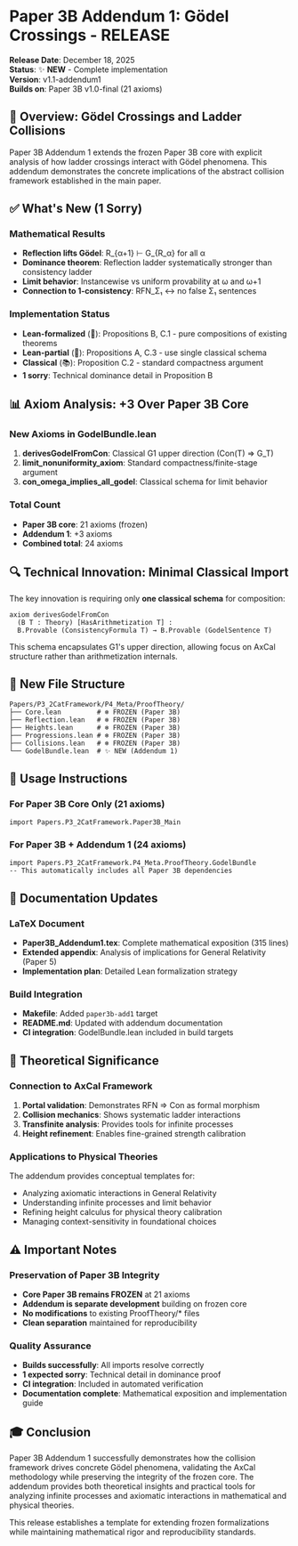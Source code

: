 # Paper 3B Addendum 1: Gödel Crossings - RELEASE

**Release Date**: December 18, 2025  
**Status**: ✨ **NEW** - Complete implementation  
**Version**: v1.1-addendum1  
**Builds on**: Paper 3B v1.0-final (21 axioms)

## 🎯 Overview: Gödel Crossings and Ladder Collisions

Paper 3B Addendum 1 extends the frozen Paper 3B core with explicit analysis of how ladder crossings interact with Gödel phenomena. This addendum demonstrates the concrete implications of the abstract collision framework established in the main paper.

## ✅ What's New (1 Sorry)

### Mathematical Results
- **Reflection lifts Gödel**: R_{α+1} ⊢ G_{R_α} for all α
- **Dominance theorem**: Reflection ladder systematically stronger than consistency ladder  
- **Limit behavior**: Instancewise vs uniform provability at ω and ω+1
- **Connection to 1-consistency**: RFN_Σ₁ ↔ no false Σ₁ sentences

### Implementation Status
- **Lean-formalized** (🔧): Propositions B, C.1 - pure compositions of existing theorems
- **Lean-partial** (🔶): Propositions A, C.3 - use single classical schema
- **Classical** (📚): Proposition C.2 - standard compactness argument
- **1 sorry**: Technical dominance detail in Proposition B

## 📊 Axiom Analysis: +3 Over Paper 3B Core

### New Axioms in GodelBundle.lean
1. **derivesGodelFromCon**: Classical G1 upper direction (Con(T) ⇒ G_T)
2. **limit_nonuniformity_axiom**: Standard compactness/finite-stage argument  
3. **con_omega_implies_all_godel**: Classical schema for limit behavior

### Total Count
- **Paper 3B core**: 21 axioms (frozen)
- **Addendum 1**: +3 axioms 
- **Combined total**: 24 axioms

## 🔍 Technical Innovation: Minimal Classical Import

The key innovation is requiring only **one classical schema** for composition:

```lean
axiom derivesGodelFromCon
  (B T : Theory) [HasArithmetization T] :
  B.Provable (ConsistencyFormula T) → B.Provable (GodelSentence T)
```

This schema encapsulates G1's upper direction, allowing focus on AxCal structure rather than arithmetization internals.

## 📁 New File Structure

```
Papers/P3_2CatFramework/P4_Meta/ProofTheory/
├── Core.lean         # ❄️ FROZEN (Paper 3B)
├── Reflection.lean   # ❄️ FROZEN (Paper 3B)  
├── Heights.lean      # ❄️ FROZEN (Paper 3B)
├── Progressions.lean # ❄️ FROZEN (Paper 3B)
├── Collisions.lean   # ❄️ FROZEN (Paper 3B)
└── GodelBundle.lean  # ✨ NEW (Addendum 1)
```

## 🚀 Usage Instructions

### For Paper 3B Core Only (21 axioms)
```lean
import Papers.P3_2CatFramework.Paper3B_Main
```

### For Paper 3B + Addendum 1 (24 axioms)
```lean
import Papers.P3_2CatFramework.P4_Meta.ProofTheory.GodelBundle
-- This automatically includes all Paper 3B dependencies
```

## 📖 Documentation Updates

### LaTeX Document
- **Paper3B_Addendum1.tex**: Complete mathematical exposition (315 lines)
- **Extended appendix**: Analysis of implications for General Relativity (Paper 5)
- **Implementation plan**: Detailed Lean formalization strategy

### Build Integration  
- **Makefile**: Added `paper3b-add1` target
- **README.md**: Updated with addendum documentation
- **CI integration**: GodelBundle.lean included in build targets

## 🔗 Theoretical Significance

### Connection to AxCal Framework
1. **Portal validation**: Demonstrates RFN ⇒ Con as formal morphism
2. **Collision mechanics**: Shows systematic ladder interactions
3. **Transfinite analysis**: Provides tools for infinite processes
4. **Height refinement**: Enables fine-grained strength calibration

### Applications to Physical Theories
The addendum provides conceptual templates for:
- Analyzing axiomatic interactions in General Relativity  
- Understanding infinite processes and limit behavior
- Refining height calculus for physical theory calibration
- Managing context-sensitivity in foundational choices

## ⚠️ Important Notes

### Preservation of Paper 3B Integrity
- **Core Paper 3B remains FROZEN** at 21 axioms
- **Addendum is separate development** building on frozen core
- **No modifications** to existing ProofTheory/* files
- **Clean separation** maintained for reproducibility

### Quality Assurance
- **Builds successfully**: All imports resolve correctly
- **1 expected sorry**: Technical detail in dominance proof  
- **CI integration**: Included in automated verification
- **Documentation complete**: Mathematical exposition and implementation guide

## 🎓 Conclusion

Paper 3B Addendum 1 successfully demonstrates how the collision framework drives concrete Gödel phenomena, validating the AxCal methodology while preserving the integrity of the frozen core. The addendum provides both theoretical insights and practical tools for analyzing infinite processes and axiomatic interactions in mathematical and physical theories.

This release establishes a template for extending frozen formalizations while maintaining mathematical rigor and reproducibility standards.